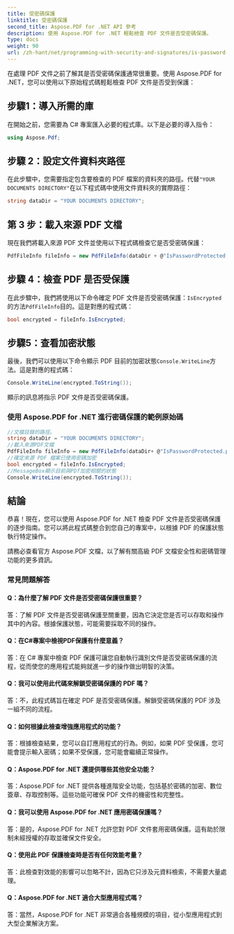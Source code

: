 ```yaml
---
title: 受密碼保護
linktitle: 受密碼保護
second_title: Aspose.PDF for .NET API 參考
description: 使用 Aspose.PDF for .NET 輕鬆檢查 PDF 文件是否受密碼保護。
type: docs
weight: 90
url: /zh-hant/net/programming-with-security-and-signatures/is-password-protected/
---
```

在處理 PDF 文件之前了解其是否受密碼保護通常很重要。使用 Aspose.PDF for .NET，您可以使用以下原始程式碼輕鬆檢查 PDF 文件是否受到保護：

## 步驟1：導入所需的庫

在開始之前，您需要為 C# 專案匯入必要的程式庫。以下是必要的導入指令：

```csharp
using Aspose.Pdf;
```

## 步驟 2：設定文件資料夾路徑

在此步驟中，您需要指定包含要檢查的 PDF 檔案的資料夾的路徑。代替`"YOUR DOCUMENTS DIRECTORY"`在以下程式碼中使用文件資料夾的實際路徑：

```csharp
string dataDir = "YOUR DOCUMENTS DIRECTORY";
```

## 第 3 步：載入來源 PDF 文檔

現在我們將載入來源 PDF 文件並使用以下程式碼檢查它是否受密碼保護：

```csharp
PdfFileInfo fileInfo = new PdfFileInfo(dataDir + @"IsPasswordProtected.pdf");
```

## 步驟 4：檢查 PDF 是否受保護

在此步驟中，我們將使用以下命令確定 PDF 文件是否受密碼保護：`IsEncrypted`的方法`PdfFileInfo`目的。這是對應的程式碼：

```csharp
bool encrypted = fileInfo.IsEncrypted;
```

## 步驟5：查看加密狀態

最後，我們可以使用以下命令顯示 PDF 目前的加密狀態`Console.WriteLine`方法。這是對應的程式碼：

```csharp
Console.WriteLine(encrypted.ToString());
```

顯示的訊息將指示 PDF 文件是否受密碼保護。

### 使用 Aspose.PDF for .NET 進行密碼保護的範例原始碼 
```csharp
//文檔目錄的路徑。
string dataDir = "YOUR DOCUMENTS DIRECTORY";
//載入來源PDF文檔
PdfFileInfo fileInfo = new PdfFileInfo(dataDir+ @"IsPasswordProtected.pdf");
//確定來源 PDF 檔案已使用密碼加密
bool encrypted = fileInfo.IsEncrypted;
//MessageBox顯示目前與PDf加密相關的狀態
Console.WriteLine(encrypted.ToString());
```

## 結論

恭喜！現在，您可以使用 Aspose.PDF for .NET 檢查 PDF 文件是否受密碼保護的逐步指南。您可以將此程式碼整合到您自己的專案中，以根據 PDF 的保護狀態執行特定操作。

請務必查看官方 Aspose.PDF 文檔，以了解有關高級 PDF 文檔安全性和密碼管理功能的更多資訊。

### 常見問題解答

#### Q：為什麼了解 PDF 文件是否受密碼保護很重要？

答：了解 PDF 文件是否受密碼保護至關重要，因為它決定您是否可以存取和操作其中的內容。根據保護狀態，可能需要採取不同的操作。

#### Q：在C#專案中檢視PDF保護有什麼意義？

答：在 C# 專案中檢查 PDF 保護可讓您自動執行識別文件是否受密碼保護的流程，從而使您的應用程式能夠就進一步的操作做出明智的決策。

#### Q：我可以使用此代碼來解鎖受密碼保護的 PDF 嗎？

答：不，此程式碼旨在確定 PDF 是否受密碼保護。解鎖受密碼保護的 PDF 涉及一組不同的流程。

#### Q：如何根據此檢查增強應用程式的功能？

答：根據檢查結果，您可以自訂應用程式的行為。例如，如果 PDF 受保護，您可能會提示輸入密碼；如果不受保護，您可能會繼續正常操作。

#### Q：Aspose.PDF for .NET 還提供哪些其他安全功能？

答：Aspose.PDF for .NET 提供各種進階安全功能，包括基於密碼的加密、數位簽章、存取控制等。這些功能可確保 PDF 文件的機密性和完整性。

#### Q：我可以使用 Aspose.PDF for .NET 應用密碼保護嗎？

答：是的，Aspose.PDF for .NET 允許您對 PDF 文件套用密碼保護。這有助於限制未經授權的存取並確保文件安全。

#### Q：使用此 PDF 保護檢查時是否有任何效能考量？

答：此檢查對效能的影響可以忽略不計，因為它只涉及元資料檢索，不需要大量處理。

#### Q：Aspose.PDF for .NET 適合大型應用程式嗎？

答：當然，Aspose.PDF for .NET 非常適合各種規模的項目，從小型應用程式到大型企業解決方案。